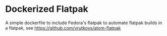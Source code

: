 Dockerized Flatpak
====

A simple dockerfile to include Fedora's flatpak to automate flatpak builds 
in a flatpak, see https://github.com/vrutkovs/atom-flatpak
